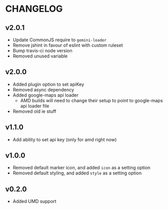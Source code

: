 # CHANGELOG

## v2.0.1

  - Update CommonJS require to `gemini-loader`
  - Remove jshint in favour of eslint with custom ruleset
  - Bump travis-ci node version
  - Removed unused variable

## v2.0.0

  - Added plugin option to set apiKey
  - Removed async dependency
  - Added google-maps api loader
    - AMD builds will need to change their setup to point to google-maps api loader file
  - Removed old ie stuff

## v1.1.0

  - Add ability to set api key (only for amd right now)

## v1.0.0

  - Removed default marker icon, and added `icon` as a setting option
  - Removed default styling, and added `style` as a setting option

## v0.2.0

  - Added UMD support
